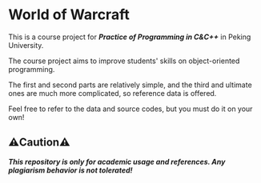 # World of Warcraft

This is a course project for ***Practice of Programming in C&C++*** in Peking University.

The course project aims to improve students' skills on object-oriented programming.

The first and second parts are relatively simple, and the third and ultimate ones are much more complicated, so reference data is offered.

Feel free to refer to the data and source codes, but you must do it on your own!

## ⚠️Caution⚠️

***This repository is only for academic usage and references. Any plagiarism behavior is not tolerated!***
